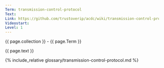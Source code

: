 ```yaml
---
Term: transmission-control-protocol
Text: 
Link: https://github.com/trustoverip/acdc/wiki/transmission-control-protocol.md
Videostart: 
Level: 1
---
```


{{ page.collection }} - {{ page.Term }}

   {{ page.text }}

{% include_relative glossary/transmission-control-protocol.md %}
